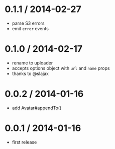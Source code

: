 
# 0.1.1 / 2014-02-27

- parse S3 errors
- emit `error` events

# 0.1.0 / 2014-02-17

- rename to uploader
- accepts options object with `url` and `name` props
- thanks to @slajax

# 0.0.2 / 2014-01-16

- add Avatar#appendTo()

# 0.0.1 / 2014-01-16

- first release
